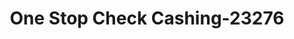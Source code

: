 ---
f_zip-code: 78626
f_state-code: TX
title: One Stop Check Cashing-23276
f_phone: 512-930-7600
f_city-only: Georgetown
f_address: 1202 South Main Street Georgetown
f_location-unique-id: '23276'
slug: one-stop-check-cashing-23276
updated-on: '2024-05-30T13:46:58.046Z'
created-on: '2024-05-30T13:36:59.803Z'
published-on: '2024-05-30T13:54:32.469Z'
f_city-state: cms/city/georgetown-tx.md
f_company: cms/company/one-stop-check-cashing.md
f_state: cms/state/texas.md
layout: '[payday-loan].html'
tags: payday-loan
---